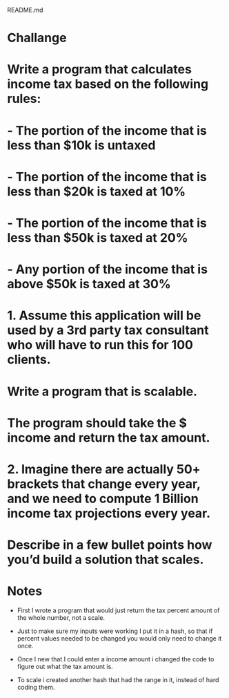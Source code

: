 README.md
# Challange
# Write a program that calculates income tax based on the following rules: 
# - The portion of the income that is less than $10k is untaxed
# - The portion of the income that is less than $20k is taxed at 10%
# - The portion of the income that is less than $50k is taxed at 20%
# - Any portion of the income that is above $50k is taxed at 30%

# 1. Assume this application will be used by a 3rd party tax consultant who will have to run this for 100 clients.
# Write a program that is scalable.
# The program should take the $ income and return the tax amount.
# 2. Imagine there are actually 50+ brackets that change every year, and we need to compute 1 Billion income tax projections every year.
# Describe in a few bullet points how you’d build a solution that scales.

# Notes

* First I wrote a program that would just return the tax percent amount of the whole number, not a scale. 

* Just to make sure my inputs were working I put it in a hash, so that if percent values needed to be changed you would only need to change it once. 

* Once I new that I could enter a income amount i changed the code to figure out what the tax amount is. 

* To scale i created another hash that had the range in it, instead of hard coding them. 

# 